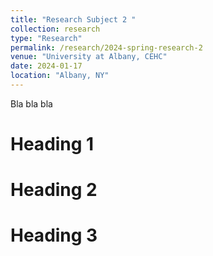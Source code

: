 ```yaml
---
title: "Research Subject 2 "
collection: research
type: "Research"
permalink: /research/2024-spring-research-2
venue: "University at Albany, CEHC"
date: 2024-01-17
location: "Albany, NY"
---
```


Bla bla bla

Heading 1
======

Heading 2
======

Heading 3
======
